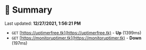 # 📖 Summary
Last updated: **12/27/2021, 1:56:21 PM**

- `GET` [https://uptimerfree.tk](https://uptimerfree.tk) - **Up** (1399ms)
- `GET` [https://monitoruptimer.tk](https://monitoruptimer.tk) - **Down** (197ms)
